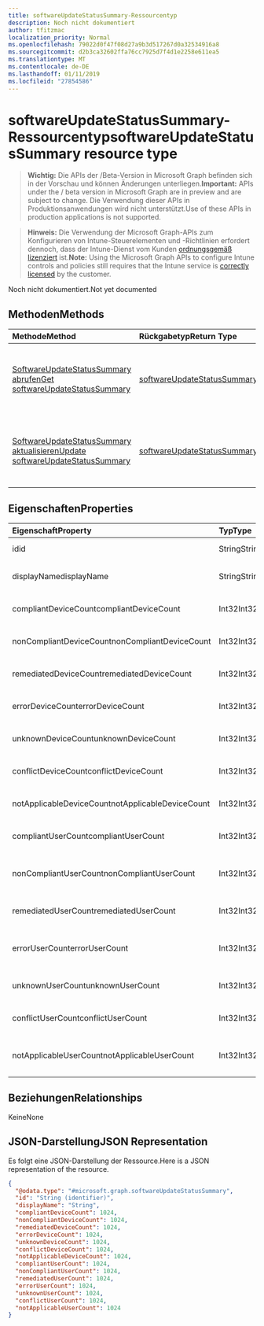 ```yaml
---
title: softwareUpdateStatusSummary-Ressourcentyp
description: Noch nicht dokumentiert
author: tfitzmac
localization_priority: Normal
ms.openlocfilehash: 79022d0f47f08d27a9b3d517267d0a32534916a8
ms.sourcegitcommit: d2b3ca32602ffa76cc7925d7f4d1e2258e611ea5
ms.translationtype: MT
ms.contentlocale: de-DE
ms.lasthandoff: 01/11/2019
ms.locfileid: "27854586"
---
```

# <a name="softwareupdatestatussummary-resource-type"></a><span data-ttu-id="5e33a-103">softwareUpdateStatusSummary-Ressourcentyp</span><span class="sxs-lookup"><span data-stu-id="5e33a-103">softwareUpdateStatusSummary resource type</span></span>

> <span data-ttu-id="5e33a-104">**Wichtig:** Die APIs der /Beta-Version in Microsoft Graph befinden sich in der Vorschau und können Änderungen unterliegen.</span><span class="sxs-lookup"><span data-stu-id="5e33a-104">**Important:** APIs under the / beta version in Microsoft Graph are in preview and are subject to change.</span></span> <span data-ttu-id="5e33a-105">Die Verwendung dieser APIs in Produktionsanwendungen wird nicht unterstützt.</span><span class="sxs-lookup"><span data-stu-id="5e33a-105">Use of these APIs in production applications is not supported.</span></span>

> <span data-ttu-id="5e33a-106">**Hinweis:** Die Verwendung der Microsoft Graph-APIs zum Konfigurieren von Intune-Steuerelementen und -Richtlinien erfordert dennoch, dass der Intune-Dienst vom Kunden [ordnungsgemäß lizenziert](https://go.microsoft.com/fwlink/?linkid=839381) ist.</span><span class="sxs-lookup"><span data-stu-id="5e33a-106">**Note:** Using the Microsoft Graph APIs to configure Intune controls and policies still requires that the Intune service is [correctly licensed](https://go.microsoft.com/fwlink/?linkid=839381) by the customer.</span></span>

<span data-ttu-id="5e33a-107">Noch nicht dokumentiert.</span><span class="sxs-lookup"><span data-stu-id="5e33a-107">Not yet documented</span></span>
## <a name="methods"></a><span data-ttu-id="5e33a-108">Methoden</span><span class="sxs-lookup"><span data-stu-id="5e33a-108">Methods</span></span>
|<span data-ttu-id="5e33a-109">Methode</span><span class="sxs-lookup"><span data-stu-id="5e33a-109">Method</span></span>|<span data-ttu-id="5e33a-110">Rückgabetyp</span><span class="sxs-lookup"><span data-stu-id="5e33a-110">Return Type</span></span>|<span data-ttu-id="5e33a-111">Beschreibung</span><span class="sxs-lookup"><span data-stu-id="5e33a-111">Description</span></span>|
|:---|:---|:---|
|[<span data-ttu-id="5e33a-112">SoftwareUpdateStatusSummary abrufen</span><span class="sxs-lookup"><span data-stu-id="5e33a-112">Get softwareUpdateStatusSummary</span></span>](../api/intune-deviceconfig-softwareupdatestatussummary-get.md)|[<span data-ttu-id="5e33a-113">softwareUpdateStatusSummary</span><span class="sxs-lookup"><span data-stu-id="5e33a-113">softwareUpdateStatusSummary</span></span>](../resources/intune-deviceconfig-softwareupdatestatussummary.md)|<span data-ttu-id="5e33a-114">Lesen von Beziehungen und Eigenschaften des [softwareUpdateStatusSummary](../resources/intune-deviceconfig-softwareupdatestatussummary.md)-Objekts.</span><span class="sxs-lookup"><span data-stu-id="5e33a-114">Read properties and relationships of the [softwareUpdateStatusSummary](../resources/intune-deviceconfig-softwareupdatestatussummary.md) object.</span></span>|
|[<span data-ttu-id="5e33a-115">SoftwareUpdateStatusSummary aktualisieren</span><span class="sxs-lookup"><span data-stu-id="5e33a-115">Update softwareUpdateStatusSummary</span></span>](../api/intune-deviceconfig-softwareupdatestatussummary-update.md)|[<span data-ttu-id="5e33a-116">softwareUpdateStatusSummary</span><span class="sxs-lookup"><span data-stu-id="5e33a-116">softwareUpdateStatusSummary</span></span>](../resources/intune-deviceconfig-softwareupdatestatussummary.md)|<span data-ttu-id="5e33a-117">Aktualisieren der Eigenschaften eines [softwareUpdateStatusSummary](../resources/intune-deviceconfig-softwareupdatestatussummary.md)-Objekts.</span><span class="sxs-lookup"><span data-stu-id="5e33a-117">Update the properties of a [softwareUpdateStatusSummary](../resources/intune-deviceconfig-softwareupdatestatussummary.md) object.</span></span>|

## <a name="properties"></a><span data-ttu-id="5e33a-118">Eigenschaften</span><span class="sxs-lookup"><span data-stu-id="5e33a-118">Properties</span></span>
|<span data-ttu-id="5e33a-119">Eigenschaft</span><span class="sxs-lookup"><span data-stu-id="5e33a-119">Property</span></span>|<span data-ttu-id="5e33a-120">Typ</span><span class="sxs-lookup"><span data-stu-id="5e33a-120">Type</span></span>|<span data-ttu-id="5e33a-121">Beschreibung</span><span class="sxs-lookup"><span data-stu-id="5e33a-121">Description</span></span>|
|:---|:---|:---|
|<span data-ttu-id="5e33a-122">id</span><span class="sxs-lookup"><span data-stu-id="5e33a-122">id</span></span>|<span data-ttu-id="5e33a-123">String</span><span class="sxs-lookup"><span data-stu-id="5e33a-123">String</span></span>|<span data-ttu-id="5e33a-124">Schlüssel der Entität</span><span class="sxs-lookup"><span data-stu-id="5e33a-124">Key of the entity.</span></span>|
|<span data-ttu-id="5e33a-125">displayName</span><span class="sxs-lookup"><span data-stu-id="5e33a-125">displayName</span></span>|<span data-ttu-id="5e33a-126">String</span><span class="sxs-lookup"><span data-stu-id="5e33a-126">String</span></span>|<span data-ttu-id="5e33a-127">Der Name der Richtlinie</span><span class="sxs-lookup"><span data-stu-id="5e33a-127">The name of the policy.</span></span>|
|<span data-ttu-id="5e33a-128">compliantDeviceCount</span><span class="sxs-lookup"><span data-stu-id="5e33a-128">compliantDeviceCount</span></span>|<span data-ttu-id="5e33a-129">Int32</span><span class="sxs-lookup"><span data-stu-id="5e33a-129">Int32</span></span>|<span data-ttu-id="5e33a-130">Anzahl der konformen Geräte</span><span class="sxs-lookup"><span data-stu-id="5e33a-130">Number of compliant devices.</span></span>|
|<span data-ttu-id="5e33a-131">nonCompliantDeviceCount</span><span class="sxs-lookup"><span data-stu-id="5e33a-131">nonCompliantDeviceCount</span></span>|<span data-ttu-id="5e33a-132">Int32</span><span class="sxs-lookup"><span data-stu-id="5e33a-132">Int32</span></span>|<span data-ttu-id="5e33a-133">Anzahl der nicht konformen Geräte</span><span class="sxs-lookup"><span data-stu-id="5e33a-133">Number of non compliant devices.</span></span>|
|<span data-ttu-id="5e33a-134">remediatedDeviceCount</span><span class="sxs-lookup"><span data-stu-id="5e33a-134">remediatedDeviceCount</span></span>|<span data-ttu-id="5e33a-135">Int32</span><span class="sxs-lookup"><span data-stu-id="5e33a-135">Int32</span></span>|<span data-ttu-id="5e33a-136">Anzahl korrigierter Geräte</span><span class="sxs-lookup"><span data-stu-id="5e33a-136">Number of remediated devices.</span></span>|
|<span data-ttu-id="5e33a-137">errorDeviceCount</span><span class="sxs-lookup"><span data-stu-id="5e33a-137">errorDeviceCount</span></span>|<span data-ttu-id="5e33a-138">Int32</span><span class="sxs-lookup"><span data-stu-id="5e33a-138">Int32</span></span>|<span data-ttu-id="5e33a-139">Anzahl der Geräte mit Fehler</span><span class="sxs-lookup"><span data-stu-id="5e33a-139">Number of devices had error.</span></span>|
|<span data-ttu-id="5e33a-140">unknownDeviceCount</span><span class="sxs-lookup"><span data-stu-id="5e33a-140">unknownDeviceCount</span></span>|<span data-ttu-id="5e33a-141">Int32</span><span class="sxs-lookup"><span data-stu-id="5e33a-141">Int32</span></span>|<span data-ttu-id="5e33a-142">Anzahl unbekannter Geräte</span><span class="sxs-lookup"><span data-stu-id="5e33a-142">Number of unknown devices.</span></span>|
|<span data-ttu-id="5e33a-143">conflictDeviceCount</span><span class="sxs-lookup"><span data-stu-id="5e33a-143">conflictDeviceCount</span></span>|<span data-ttu-id="5e33a-144">Int32</span><span class="sxs-lookup"><span data-stu-id="5e33a-144">Int32</span></span>|<span data-ttu-id="5e33a-145">Anzahl der Geräte mit Konflikten</span><span class="sxs-lookup"><span data-stu-id="5e33a-145">Number of conflict devices.</span></span>|
|<span data-ttu-id="5e33a-146">notApplicableDeviceCount</span><span class="sxs-lookup"><span data-stu-id="5e33a-146">notApplicableDeviceCount</span></span>|<span data-ttu-id="5e33a-147">Int32</span><span class="sxs-lookup"><span data-stu-id="5e33a-147">Int32</span></span>|<span data-ttu-id="5e33a-148">Anzahl nicht anwendbarer Geräte</span><span class="sxs-lookup"><span data-stu-id="5e33a-148">Number of not applicable devices.</span></span>|
|<span data-ttu-id="5e33a-149">compliantUserCount</span><span class="sxs-lookup"><span data-stu-id="5e33a-149">compliantUserCount</span></span>|<span data-ttu-id="5e33a-150">Int32</span><span class="sxs-lookup"><span data-stu-id="5e33a-150">Int32</span></span>|<span data-ttu-id="5e33a-151">Anzahl der kompatiblen Benutzer</span><span class="sxs-lookup"><span data-stu-id="5e33a-151">Number of compliant users.</span></span>|
|<span data-ttu-id="5e33a-152">nonCompliantUserCount</span><span class="sxs-lookup"><span data-stu-id="5e33a-152">nonCompliantUserCount</span></span>|<span data-ttu-id="5e33a-153">Int32</span><span class="sxs-lookup"><span data-stu-id="5e33a-153">Int32</span></span>|<span data-ttu-id="5e33a-154">Anzahl der nicht kompatiblen Benutzer</span><span class="sxs-lookup"><span data-stu-id="5e33a-154">Number of non compliant users.</span></span>|
|<span data-ttu-id="5e33a-155">remediatedUserCount</span><span class="sxs-lookup"><span data-stu-id="5e33a-155">remediatedUserCount</span></span>|<span data-ttu-id="5e33a-156">Int32</span><span class="sxs-lookup"><span data-stu-id="5e33a-156">Int32</span></span>|<span data-ttu-id="5e33a-157">Anzahl der korrigierten Benutzer</span><span class="sxs-lookup"><span data-stu-id="5e33a-157">Number of remediated users.</span></span>|
|<span data-ttu-id="5e33a-158">errorUserCount</span><span class="sxs-lookup"><span data-stu-id="5e33a-158">errorUserCount</span></span>|<span data-ttu-id="5e33a-159">Int32</span><span class="sxs-lookup"><span data-stu-id="5e33a-159">Int32</span></span>|<span data-ttu-id="5e33a-160">Anzahl der Benutzer, bei denen ein Fehler aufgetreten ist.</span><span class="sxs-lookup"><span data-stu-id="5e33a-160">Number of users had error.</span></span>|
|<span data-ttu-id="5e33a-161">unknownUserCount</span><span class="sxs-lookup"><span data-stu-id="5e33a-161">unknownUserCount</span></span>|<span data-ttu-id="5e33a-162">Int32</span><span class="sxs-lookup"><span data-stu-id="5e33a-162">Int32</span></span>|<span data-ttu-id="5e33a-163">Anzahl der unbekannten Benutzer</span><span class="sxs-lookup"><span data-stu-id="5e33a-163">Number of unknown users.</span></span>|
|<span data-ttu-id="5e33a-164">conflictUserCount</span><span class="sxs-lookup"><span data-stu-id="5e33a-164">conflictUserCount</span></span>|<span data-ttu-id="5e33a-165">Int32</span><span class="sxs-lookup"><span data-stu-id="5e33a-165">Int32</span></span>|<span data-ttu-id="5e33a-166">Anzahl der Benutzer mit Konflikt</span><span class="sxs-lookup"><span data-stu-id="5e33a-166">Number of conflict users.</span></span>|
|<span data-ttu-id="5e33a-167">notApplicableUserCount</span><span class="sxs-lookup"><span data-stu-id="5e33a-167">notApplicableUserCount</span></span>|<span data-ttu-id="5e33a-168">Int32</span><span class="sxs-lookup"><span data-stu-id="5e33a-168">Int32</span></span>|<span data-ttu-id="5e33a-169">Anzahl der nicht anwendbaren Benutzer.</span><span class="sxs-lookup"><span data-stu-id="5e33a-169">Number of not applicable users.</span></span>|

## <a name="relationships"></a><span data-ttu-id="5e33a-170">Beziehungen</span><span class="sxs-lookup"><span data-stu-id="5e33a-170">Relationships</span></span>
<span data-ttu-id="5e33a-171">Keine</span><span class="sxs-lookup"><span data-stu-id="5e33a-171">None</span></span>
## <a name="json-representation"></a><span data-ttu-id="5e33a-172">JSON-Darstellung</span><span class="sxs-lookup"><span data-stu-id="5e33a-172">JSON Representation</span></span>
<span data-ttu-id="5e33a-173">Es folgt eine JSON-Darstellung der Ressource.</span><span class="sxs-lookup"><span data-stu-id="5e33a-173">Here is a JSON representation of the resource.</span></span>
<!-- {
  "blockType": "resource",
  "keyProperty": "id",
  "@odata.type": "microsoft.graph.softwareUpdateStatusSummary"
}
-->
``` json
{
  "@odata.type": "#microsoft.graph.softwareUpdateStatusSummary",
  "id": "String (identifier)",
  "displayName": "String",
  "compliantDeviceCount": 1024,
  "nonCompliantDeviceCount": 1024,
  "remediatedDeviceCount": 1024,
  "errorDeviceCount": 1024,
  "unknownDeviceCount": 1024,
  "conflictDeviceCount": 1024,
  "notApplicableDeviceCount": 1024,
  "compliantUserCount": 1024,
  "nonCompliantUserCount": 1024,
  "remediatedUserCount": 1024,
  "errorUserCount": 1024,
  "unknownUserCount": 1024,
  "conflictUserCount": 1024,
  "notApplicableUserCount": 1024
}
```





